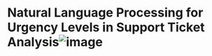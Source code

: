 # Natural Language Processing for Urgency Levels in Support Ticket Analysis![image](https://github.com/Sublim1ng/nlp_final_project/assets/111295538/21c3cc80-41cb-4396-b2e6-89ba7a776ad2)
